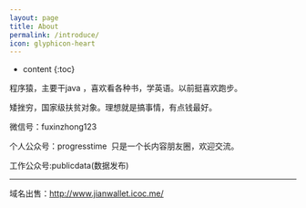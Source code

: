 ```yaml
---
layout: page
title: About
permalink: /introduce/
icon: glyphicon-heart
---
```



* content
{:toc}


程序猿，主要干java ，喜欢看各种书，学英语。以前挺喜欢跑步。

矮挫穷，国家级扶贫对象。理想就是搞事情，有点钱最好。

微信号：fuxinzhong123

个人公众号：progresstime  只是一个长内容朋友圈，欢迎交流。

工作公众号:publicdata(数据发布)

---

域名出售：http://www.jianwallet.icoc.me/

